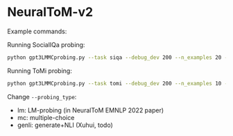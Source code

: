 # NeuralToM-v2

Example commands:

Running SocialIQa probing:
```bash
python gpt3LMMCprobing.py --task siqa --debug_dev 200 --n_examples 20 --model_variant gpt-3.5-turbo-0301 --probing_type mc --group_accuracy_by reasoningDim promptDim promptQuestionFocusChar --examples_of_same_type promptDim
```

Running ToMi probing:
```bash
python gpt3LMMCprobing.py --task tomi --debug_dev 200 --n_examples 10 --model_variant gpt-3.5-turbo-0301 --probing_type mc --group_accuracy_by falseTrueBelief factVsMind --examples_of_same_type qOrder --stratify_examples_by answerMemOrReal
```

Change `--probing_type`:
- lm: LM-probing (in NeuralToM EMNLP 2022 paper)
- mc: multiple-choice
- genli: generate+NLI (Xuhui, todo)
